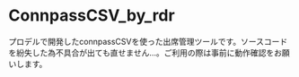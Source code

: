 # ConnpassCSV_by_rdr
プロデルで開発したconnpassCSVを使った出席管理ツールです。ソースコードを紛失した為不具合が出ても直せません...。ご利用の際は事前に動作確認をお願いします。
